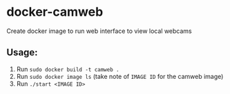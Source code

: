 # docker-camweb
Create docker image to run web interface to view local webcams

## Usage:
1. Run ```sudo docker build -t camweb .```  
2. Run ```sudo docker image ls``` (take note of ```IMAGE ID``` for the camweb image)  
3. Run ```./start <IMAGE ID>```
